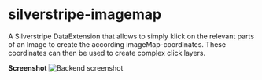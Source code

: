 # silverstripe-imagemap
A Silverstripe DataExtension that allows to simply klick on the relevant parts of an Image to create the according imageMap-coordinates. These coordinates can then be used to create complex click layers.

**Screenshot** ![Backend screenshot](https://i.imgur.com/PXYhUND.png)
